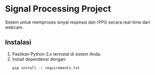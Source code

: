 # Signal Processing Project

Sistem untuk memproses sinyal respirasi dan rPPG secara real-time dari webcam.

## Instalasi

1. Pastikan Python 3.x terinstal di sistem Anda.
2. Install dependensi dengan:
   ```bash
   pip install -r requirements.txt
   ```
